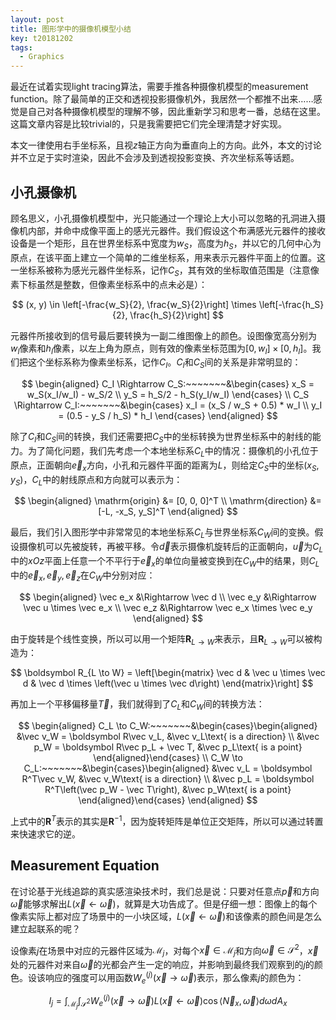 ```yaml
---
layout: post
title: 图形学中的摄像机模型小结
key: t20181202
tags:
  - Graphics
---
```


最近在试着实现light tracing算法，需要手推各种摄像机模型的measurement function。除了最简单的正交和透视投影摄像机外，我居然一个都推不出来……感觉是自己对各种摄像机模型的理解不够，因此重新学习和思考一番，总结在这里。这篇文章内容是比较trivial的，只是我需要把它们完全理清楚才好实现。

本文一律使用右手坐标系，且视$z$轴正方向为垂直向上的方向。此外，本文的讨论并不立足于实时渲染，因此不会涉及到透视投影变换、齐次坐标系等话题。

<!--more-->

## 小孔摄像机

顾名思义，小孔摄像机模型中，光只能通过一个理论上大小可以忽略的孔洞进入摄像机内部，并命中成像平面上的感光元器件。我们假设这个布满感光元器件的接收设备是一个矩形，且在世界坐标系中宽度为$w_S$，高度为$h_S$，并以它的几何中心为原点，在该平面上建立一个简单的二维坐标系，用来表示元器件平面上的位置。这一坐标系被称为感光元器件坐标系，记作$C_S$，其有效的坐标取值范围是（注意像素下标虽然是整数，但像素坐标系中的点未必是）：

$$
(x, y) \in \left[-\frac{w_S}{2}, \frac{w_S}{2}\right] \times \left[-\frac{h_S}{2}, \frac{h_S}{2}\right]
$$

元器件所接收到的信号最后要转换为一副二维图像上的颜色。设图像宽高分别为$w_I$像素和$h_I$像素，以左上角为原点，则有效的像素坐标范围为$[0, w_I] \times [0, h_I]$。我们把这个坐标系称为像素坐标系，记作$C_I$。$C_I$和$C_S$间的关系是非常明显的：

$$
\begin{aligned}
    C_I \Rightarrow C_S:~~~~~~~&\begin{cases}
        x_S = w_S(x_I/w_I) - w_S/2 \\
        y_S = h_S/2 - h_S(y_I/w_I)
    \end{cases} \\
    C_S \Rightarrow C_I:~~~~~~~&\begin{cases}
        x_I = (x_S / w_S + 0.5) * w_I \\
        y_I = (0.5 - y_S / h_S) * h_I
    \end{cases}
\end{aligned}
$$

除了$C_I$和$C_S$间的转换，我们还需要把$C_S$中的坐标转换为世界坐标系中的射线的能力。为了简化问题，我们先考虑一个本地坐标系$C_L$中的情况：摄像机的小孔位于原点，正面朝向$\vec e_x$方向，小孔和元器件平面的距离为$L$，则给定$C_S$中的坐标$(x_S, y_S)$，$C_L$中的射线原点和方向就可以表示为：

$$
\begin{aligned}
    \mathrm{origin} &= [0, 0, 0]^T \\
    \mathrm{direction} &= [-L, -x_S, y_S]^T
\end{aligned}
$$

最后，我们引入图形学中非常常见的本地坐标系$C_L$与世界坐标系$C_W$间的变换。假设摄像机可以先被旋转，再被平移。令$\vec d$表示摄像机旋转后的正面朝向，$\vec u$为$C_L$中的$xOz$平面上任意一个不平行于$\vec e_x$的单位向量被变换到在$C_W$中的结果，则$C_L$中的$\vec e_x, \vec e_y, \vec e_z$在$C_W$中分别对应：

$$
\begin{aligned}
    \vec e_x &\Rightarrow \vec d \\
    \vec e_y &\Rightarrow \vec u \times \vec e_x \\
    \vec e_z &\Rightarrow \vec e_x \times \vec e_y
\end{aligned}
$$

由于旋转是个线性变换，所以可以用一个矩阵$\boldsymbol R_{L \to W}$来表示，且$\boldsymbol R_{L \to W}$可以被构造为：

$$
\boldsymbol R_{L \to W} = \left[\begin{matrix}
    \vec d & \vec u \times \vec d & \vec d \times \left(\vec u \times \vec d\right)
\end{matrix}\right]
$$

再加上一个平移偏移量$\vec T$，我们就得到了$C_L$和$C_W$间的转换方法：

$$
\begin{aligned}
    C_L \to C_W:~~~~~~~&\begin{cases}\begin{aligned}
        &\vec v_W = \boldsymbol R\vec v_L,          &\vec v_L\text{ is a direction} \\
        &\vec p_W = \boldsymbol R\vec p_L + \vec T, &\vec p_L\text{ is a point}
    \end{aligned}\end{cases} \\
    C_W \to C_L:~~~~~~~&\begin{cases}\begin{aligned}
        &\vec v_L = \boldsymbol R^T\vec v_W,                       &\vec v_W\text{ is a direction} \\
        &\vec p_L = \boldsymbol R^T\left(\vec p_W - \vec T\right), &\vec p_W\text{ is a point}
    \end{aligned}\end{cases}
\end{aligned}
$$

上式中的$\boldsymbol R^T$表示的其实是$\boldsymbol R^{-1}$，因为旋转矩阵是单位正交矩阵，所以可以通过转置来快速求它的逆。

## Measurement Equation

在讨论基于光线追踪的真实感渲染技术时，我们总是说：只要对任意点$\vec p$和方向$\vec \omega$能够求解出$L(\vec x \leftarrow \vec \omega)$，就算是大功告成了。但是仔细一想：图像上的每个像素实际上都对应了场景中的一小块区域，$L(\vec x \leftarrow \vec \omega)$和该像素的颜色间是怎么建立起联系的呢？

设像素$j$在场景中对应的元器件区域为$\mathcal M_j$，对每个$\vec x \in \mathcal M_j$和方向$\vec \omega \in \mathcal S^2$，$\vec x$处的元器件对来自$\vec \omega$的光都会产生一定的响应，并影响到最终我们观察到的$j$的颜色。设该响应的强度可以用函数$W_e^{(j)}(\vec x \to \vec \omega)$表示，那么像素$j$的颜色为：

$$
I_j = \int_{\mathcal M_j}\int_{\mathcal S^2}W_e^{(j)}(\vec x \to \vec \omega)L(\vec x \leftarrow \vec \omega)\cos\langle \vec N_x, \vec \omega\rangle d\omega dA_x
$$
